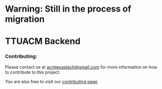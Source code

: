 # Warning: Still in the process of migration
# TTUACM Backend

### Contributing:
  Please contact us at [acmtexastech@gmail.com](mailto:acmtexastech@gmail.com) for more information on how to contribute to this project.

  You are also free to visit our [contributing page](https://github.com/ynigoreyes/ttuacm-backend/blob/master/.github/.CONTRIBUTING.md)
